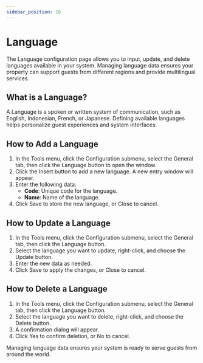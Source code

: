 ```yaml
---
sidebar_position: 16
---
```


# Language

The Language configuration page allows you to input, update, and delete languages available in your system. Managing language data ensures your property can support guests from different regions and provide multilingual services.

## What is a Language?

A Language is a spoken or written system of communication, such as English, Indonesian, French, or Japanese. Defining available languages helps personalize guest experiences and system interfaces.

## How to Add a Language

1. In the Tools menu, click the Configuration submenu, select the General tab, then click the Language button to open the window.
2. Click the Insert button to add a new language. A new entry window will appear.
3. Enter the following data:
   - **Code**: Unique code for the language.
   - **Name**: Name of the language.
4. Click Save to store the new language, or Close to cancel.

## How to Update a Language

1. In the Tools menu, click the Configuration submenu, select the General tab, then click the Language button.
2. Select the language you want to update, right-click, and choose the Update button.
3. Enter the new data as needed.
4. Click Save to apply the changes, or Close to cancel.

## How to Delete a Language

1. In the Tools menu, click the Configuration submenu, select the General tab, then click the Language button.
2. Select the language you want to delete, right-click, and choose the Delete button.
3. A confirmation dialog will appear.
4. Click Yes to confirm deletion, or No to cancel.

Managing language data ensures your system is ready to serve guests from around the world.
